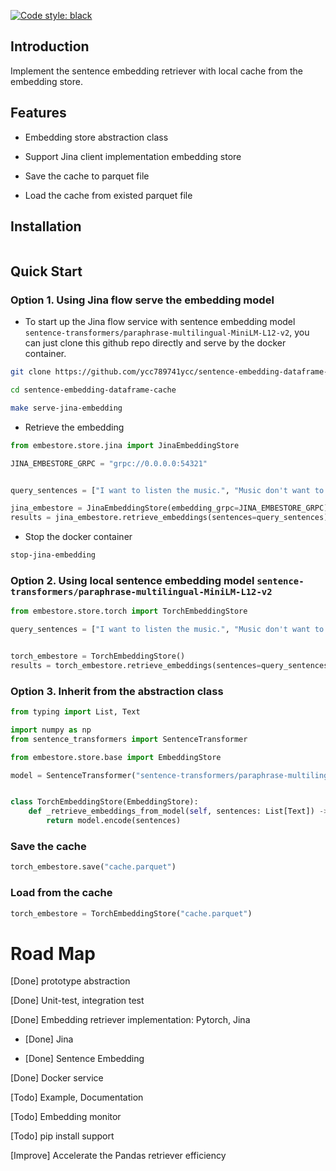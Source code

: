 [![Code style: black](https://img.shields.io/badge/code%20style-black-000000.svg)](https://github.com/psf/black)

## Introduction

Implement the sentence embedding retriever with local cache from the embedding store.

## Features

* Embedding store abstraction class

* Support Jina client implementation embedding store

* Save the cache to parquet file

* Load the cache from existed parquet file

## Installation

```bash
```

## Quick Start

### **Option 1.** Using Jina flow serve the embedding model

* To start up the Jina flow service with sentence embedding model
`sentence-transformers/paraphrase-multilingual-MiniLM-L12-v2`, you can just clone
this github repo directly and serve by the docker container.

```bash
git clone https://github.com/ycc789741ycc/sentence-embedding-dataframe-cache.git

cd sentence-embedding-dataframe-cache

make serve-jina-embedding
```

* Retrieve the embedding

```python
from embestore.store.jina import JinaEmbeddingStore

JINA_EMBESTORE_GRPC = "grpc://0.0.0.0:54321"


query_sentences = ["I want to listen the music.", "Music don't want to listen me."]

jina_embestore = JinaEmbeddingStore(embedding_grpc=JINA_EMBESTORE_GRPC)
results = jina_embestore.retrieve_embeddings(sentences=query_sentences)
```

* Stop the docker container

```bash
stop-jina-embedding
```

### **Option 2.** Using local sentence embedding model `sentence-transformers/paraphrase-multilingual-MiniLM-L12-v2`

```python
from embestore.store.torch import TorchEmbeddingStore

query_sentences = ["I want to listen the music.", "Music don't want to listen me."]


torch_embestore = TorchEmbeddingStore()
results = torch_embestore.retrieve_embeddings(sentences=query_sentences)
```

### **Option 3.** Inherit from the abstraction class

```python
from typing import List, Text

import numpy as np
from sentence_transformers import SentenceTransformer

from embestore.store.base import EmbeddingStore

model = SentenceTransformer("sentence-transformers/paraphrase-multilingual-MiniLM-L12-v2").eval()


class TorchEmbeddingStore(EmbeddingStore):
    def _retrieve_embeddings_from_model(self, sentences: List[Text]) -> np.ndarray:
        return model.encode(sentences)
```

### Save the cache

```python
torch_embestore.save("cache.parquet")
```

### Load from the cache

```python
torch_embestore = TorchEmbeddingStore("cache.parquet")
```

# Road Map

[Done] prototype abstraction

[Done] Unit-test, integration test

[Done] Embedding retriever implementation: Pytorch, Jina

* [Done] Jina

* [Done] Sentence Embedding

[Done] Docker service

[Todo] Example, Documentation

[Todo] Embedding monitor

[Todo] pip install support

[Improve] Accelerate the Pandas retriever efficiency
